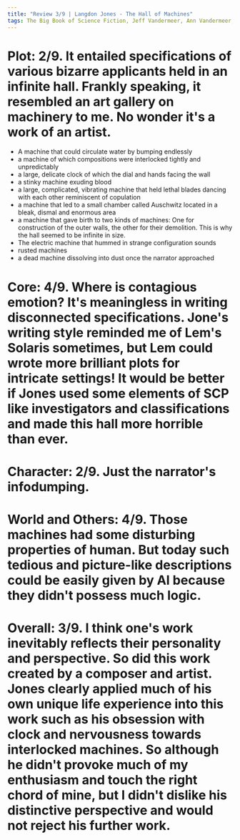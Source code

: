 ```yaml
---
title: "Review 3/9 | Langdon Jones - The Hall of Machines"
tags: The Big Book of Science Fiction, Jeff Vandermeer, Ann Vandermeer, short story, novelette, science fiction, 1942-, 1968
---
```


# Plot: 2/9. It entailed specifications of various bizarre applicants held in an infinite hall. Frankly speaking, it resembled an art gallery on machinery to me. No wonder it's a work of an artist. 
+ A machine that could circulate water by bumping endlessly 
+ a machine of which compositions were interlocked tightly and unpredictably 
+ a large, delicate clock of which the dial and hands facing the wall 
+ a stinky machine exuding blood  
+ a large, complicated, vibrating machine that held lethal blades dancing with each other reminiscent of copulation  
+ a machine that led to a small chamber called Auschwitz located in a bleak, dismal and enormous area  
+ a machine that gave birth to two kinds of machines: One for construction of the outer walls, the other for their demolition. This is why the hall seemed to be infinite in size.
+ The electric machine that hummed in strange configuration sounds
+ rusted machines 
+ a dead machine dissolving into dust once the narrator approached 


# Core: 4/9. Where is contagious emotion? It's meaningless in writing disconnected specifications. Jone's writing style reminded me of Lem's Solaris sometimes, but Lem could wrote more brilliant plots for intricate settings! It would be better if Jones used some elements of SCP like investigators and classifications and made this hall more horrible than ever.



# Character: 2/9. Just the narrator's infodumping.



# World and Others: 4/9. Those machines had some disturbing properties of human. But today such tedious and picture-like  descriptions could be easily given by AI because they didn't possess much logic. 



# Overall: 3/9. I think one's work inevitably reflects their personality and perspective. So did this work created by a composer and artist. Jones clearly applied much of his own unique life experience into this work such as his obsession with clock and nervousness towards interlocked machines. So although he didn't provoke much of my enthusiasm and touch the right chord of mine, but I didn't dislike his distinctive perspective and would not reject his further work.


